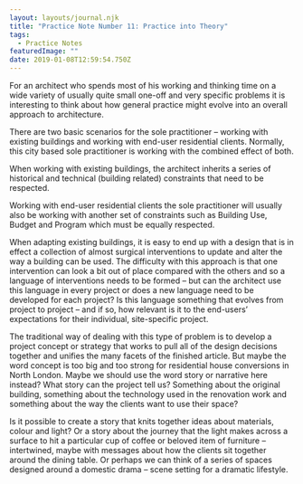 ```yaml
---
layout: layouts/journal.njk
title: "Practice Note Number 11: Practice into Theory"
tags:
  - Practice Notes
featuredImage: ""
date: 2019-01-08T12:59:54.750Z
---
```

For an architect who spends most of his working and thinking time on a wide variety of usually quite small one-off and very specific problems it is interesting to think about how general practice might evolve into an overall approach to architecture.

There are two basic scenarios for the sole practitioner – working with existing buildings and working with end-user residential clients. Normally, this city based sole practitioner is working with the combined effect of both.

When working with existing buildings, the architect inherits a series of historical and technical (building related) constraints that need to be respected.

Working with end-user residential clients the sole practitioner will usually also be working with another set of constraints such as Building Use, Budget and Program which must be equally respected.

When adapting existing buildings, it is easy to end up with a design that is in effect a collection of almost surgical interventions to update and alter the way a building can be used. The difficulty with this approach is that one intervention can look a bit out of place compared with the others and so a language of interventions needs to be formed – but can the architect use this language in every project or does a new language need to be developed for each project? Is this language something that evolves from project to project – and if so, how relevant is it to the end-users’ expectations for their individual, site-specific project.

The traditional way of dealing with this type of problem is to develop a project concept or strategy that works to pull all of the design decisions together and unifies the many facets of the finished article. But maybe the word concept is too big and too strong for residential house conversions in North London. Maybe we should use the word story or narrative here instead? What story can the project tell us? Something about the original building, something about the technology used in the renovation work and something about the way the clients want to use their space?

Is it possible to create a story that knits together ideas about materials, colour and light? Or a story about the journey that the light makes across a surface to hit a particular cup of coffee or beloved item of furniture – intertwined, maybe with messages about how the clients sit together around the dining table. Or perhaps we can think of a series of spaces designed around a domestic drama – scene setting for a dramatic lifestyle.